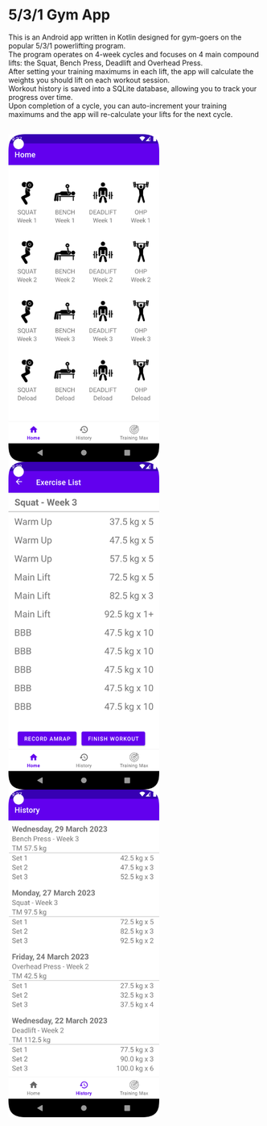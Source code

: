 # 5/3/1 Gym App

This is an Android app written in Kotlin designed for gym-goers on the popular 5/3/1 powerlifting program.\
The program operates on 4-week cycles and focuses on 4 main compound lifts: the Squat, Bench Press, Deadlift and Overhead Press.\
After setting your training maximums in each lift, the app will calculate the weights you should lift on each workout session.\
Workout history is saved into a SQLite database, allowing you to track your progress over time.\
Upon completion of a cycle, you can auto-increment your training maximums and the app will re-calculate your lifts for the next cycle.

<br/>
<a href="url"><img src="docs/images/Home.png" align="left" height="650" width="300" ></a>
<a href="url"><img src="docs/images/Workout.png" align="left" height="650" width="300" ></a>
<a href="url"><img src="docs/images/History.png" align="left" height="650" width="300" ></a>
